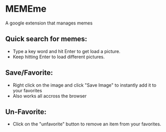 MEMEme
======

A google extension that manages memes


## Quick search for memes:
* Type a key word and hit Enter to get load a picture.
* Keep hitting Enter to load different pictures.

## Save/Favorite:
* Right click on the image and click "Save Image" to instantly add it to your favorites
* Also works all accross the browser

## Un-Favorite:
* Click on the "unfavorite" button to remove an item from your favorites.
